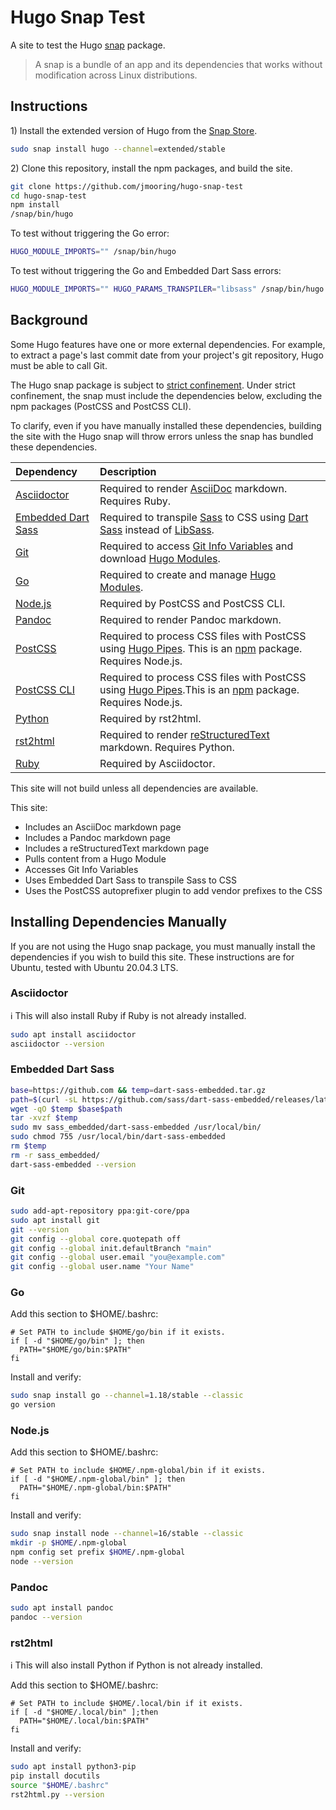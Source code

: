 # Hugo Snap Test

A site to test the Hugo [snap] package.

> A snap is a bundle of an app and its dependencies that works without
modification across Linux distributions.

## Instructions

1\) Install the extended version of Hugo from the [Snap Store].

```bash
sudo snap install hugo --channel=extended/stable
```

2\) Clone this repository, install the npm packages, and build the site.

```bash
git clone https://github.com/jmooring/hugo-snap-test
cd hugo-snap-test
npm install
/snap/bin/hugo
```

To test without triggering the Go error:

```bash
HUGO_MODULE_IMPORTS="" /snap/bin/hugo
```

To test without triggering the Go and Embedded Dart Sass errors:

```bash
HUGO_MODULE_IMPORTS="" HUGO_PARAMS_TRANSPILER="libsass" /snap/bin/hugo
```

## Background

Some Hugo features have one or more external dependencies. For example, to
extract a page's last commit date from your project's git repository, Hugo must
be able to call Git.

The Hugo snap package is subject to [strict confinement]. Under strict
confinement, the snap must include the dependencies below, excluding the npm
packages (PostCSS and PostCSS CLI).

To clarify, even if you have manually installed these dependencies, building
the site with the Hugo snap will throw errors unless the snap has bundled these
dependencies.

Dependency|Description
:--|:--
[Asciidoctor]|Required to render [AsciiDoc] markdown. Requires Ruby.
[Embedded Dart Sass]|Required to transpile [Sass] to CSS using [Dart Sass] instead of [LibSass].
[Git]|Required to access [Git Info Variables] and download [Hugo Modules].
[Go]|Required to create and manage [Hugo Modules].
[Node.js]|Required by PostCSS and PostCSS CLI.
[Pandoc]|Required to render Pandoc markdown.
[PostCSS]|Required to process CSS files with PostCSS using [Hugo Pipes]. This is an [npm] package. Requires Node.js.
[PostCSS CLI]|Required to process CSS files with PostCSS using [Hugo Pipes].This is an [npm] package. Requires Node.js.
[Python]|Required by rst2html.
[rst2html]|Required to render [reStructuredText] markdown. Requires Python.
[Ruby]|Required by Asciidoctor.

[AsciiDoc]: https://docs.asciidoctor.org/asciidoc/latest/
[Asciidoctor]: https://asciidoctor.org/
[classic confinement]: https://snapcraft.io/docs/snap-confinement
[Dart Sass]: https://sass-lang.com/dart-sass
[Embedded Dart Sass]: https://github.com/sass/dart-sass-embedded/
[Git Info Variables]: https://gohugo.io/variables/git/
[Git]: https://git-scm.com/
[Go]: https://golang.org/
[Hugo Modules]: https://gohugo.io/hugo-modules/
[Hugo Pipes]: https://gohugo.io/hugo-pipes/postcss
[LibSass]: https://sass-lang.com/libsass
[Node.js]:https://nodejs.org/
[npm]: https://www.npmjs.com/
[Pandoc]: https://pandoc.org/
[PostCSS CLI]: https://www.npmjs.com/package/postcss-cli
[PostCSS]: https://www.npmjs.com/package/postcss
[Python]: https://www.python.org/
[reStructuredText]: https://docutils.sourceforge.io/rst.html
[rst2html]: https://pypi.org/project/rst2html/
[Ruby]: https://www.ruby-lang.org/
[Sass]: https://sass-lang.com/
[Snap Store]: https://snapcraft.io/hugo
[snap]: https://snapcraft.io/about
[strict confinement]: https://snapcraft.io/docs/snap-confinement

This site will not build unless all dependencies are available.

This site:

- Includes an AsciiDoc markdown page
- Includes a Pandoc markdown page
- Includes a reStructuredText markdown page
- Pulls content from a Hugo Module
- Accesses Git Info Variables
- Uses Embedded Dart Sass to transpile Sass to CSS
- Uses the PostCSS autoprefixer plugin to add vendor prefixes to the CSS

## Installing Dependencies Manually

If you are not using the Hugo snap package, you must manually install the
dependencies if you wish to build this site. These instructions are for Ubuntu, tested with Ubuntu 20.04.3 LTS.

### Asciidoctor

:information_source: This will also install Ruby if Ruby is not already installed.

```bash
sudo apt install asciidoctor
asciidoctor --version
```

### Embedded Dart Sass

```bash
base=https://github.com && temp=dart-sass-embedded.tar.gz
path=$(curl -sL https://github.com/sass/dart-sass-embedded/releases/latest | grep "href.*linux-x64.tar.gz" | awk -F'"' '{print $2}')
wget -qO $temp $base$path
tar -xvzf $temp
sudo mv sass_embedded/dart-sass-embedded /usr/local/bin/
sudo chmod 755 /usr/local/bin/dart-sass-embedded
rm $temp
rm -r sass_embedded/ 
dart-sass-embedded --version
```

### Git

```bash
sudo add-apt-repository ppa:git-core/ppa
sudo apt install git
git --version
git config --global core.quotepath off
git config --global init.defaultBranch "main"
git config --global user.email "you@example.com"
git config --global user.name "Your Name"
```

### Go

Add this section to $HOME/.bashrc:

```text
# Set PATH to include $HOME/go/bin if it exists.
if [ -d "$HOME/go/bin" ]; then
  PATH="$HOME/go/bin:$PATH"
fi
```

Install and verify:

```bash
sudo snap install go --channel=1.18/stable --classic
go version
```

### Node.js

Add this section to $HOME/.bashrc:

```text
# Set PATH to include $HOME/.npm-global/bin if it exists.
if [ -d "$HOME/.npm-global/bin" ]; then
  PATH="$HOME/.npm-global/bin:$PATH"
fi
```

Install and verify:

```bash
sudo snap install node --channel=16/stable --classic
mkdir -p $HOME/.npm-global
npm config set prefix $HOME/.npm-global
node --version
```

### Pandoc

```bash
sudo apt install pandoc
pandoc --version
```

### rst2html

:information_source: This will also install Python if Python is not already installed.

Add this section to $HOME/.bashrc:

```text
# Set PATH to include $HOME/.local/bin if it exists.
if [ -d "$HOME/.local/bin" ];then
  PATH="$HOME/.local/bin:$PATH"
fi
```

Install and verify:

```bash
sudo apt install python3-pip
pip install docutils
source "$HOME/.bashrc"
rst2html.py --version
```
